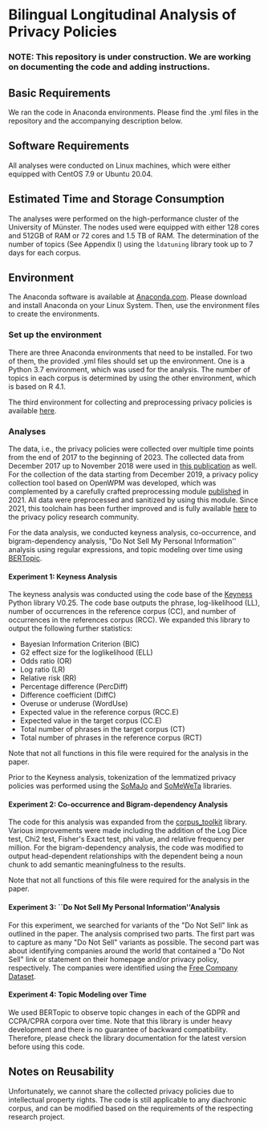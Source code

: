 # Bilingual Longitudinal Analysis of Privacy Policies

### NOTE: This repository is under construction. We are working on documenting the code and adding instructions. 

## Basic Requirements
We ran the code in Anaconda environments. Please find the .yml files in the repository and the accompanying description below. 

## Software Requirements
All analyses were conducted on Linux machines, which were either equipped with CentOS 7.9 or Ubuntu 20.04.

## Estimated Time and Storage Consumption
The analyses were performed on the high-performance cluster of the University of Münster. The nodes used were equipped with either 128 cores and 512GB of RAM or 72 cores and 1.5 TB of RAM.
The determination of the number of topics (See Appendix I) using the ```ldatuning``` library took up to 7 days for each corpus. 

## Environment
The Anaconda software is available at [Anaconda.com](https://www.anaconda.com/download). Please download and install Anaconda on your Linux System. Then, use the environment files to create the environments. 

### Set up the environment
There are three Anaconda environments that need to be installed. For two of them, the provided .yml files should set up the environment. One is a Python 3.7 environment, which was used for the analysis. The number of topics in each corpus is determined by using the other environment, which is based on R 4.1.

The third environment for collecting and preprocessing privacy policies is available [here](https://github.com/ITSec-Uni-Munster/Unifying-Privacy-Policy-Detection).

### Analyses
The data, i.e., the privacy policies were collected over multiple time points from the end of 2017 to the beginning of 2023. The collected data from December 2017 up to November 2018 were used in [this publication](https://www.ndss-symposium.org/ndss-paper/we-value-your-privacy-now-take-some-cookies-measuring-the-gdprs-impact-on-web-privacy/) as well. For the collection of the data starting from December 2019, a privacy policy collection tool based on OpenWPM was developed, which was complemented by a carefully crafted preprocessing module [published](https://petsymposium.org/popets/2021/popets-2021-0081.pdf) in 2021. All data were preprocessed and sanitized by using this module. Since 2021, this toolchain has been further improved and is fully available [here](https://github.com/ITSec-Uni-Munster/Unifying-Privacy-Policy-Detection) to the privacy policy research community.

For the data analysis, we conducted keyness analysis, co-occurrence, and bigram-dependency analysis, "Do Not Sell My Personal Information'' analysis using regular expressions, and topic modeling over time using [BERTopic](https://maartengr.github.io/BERTopic/).
#### Experiment 1: Keyness Analysis
The keyness analysis was conducted using the code base of the [Keyness](https://github.com/mikesuhan/keyness) Python library V0.25. The code base outputs the phrase, log-likelihood (LL), number of occurrences in the reference corpus (CC), and number of occurrences in the references corpus (RCC). We expanded this library to output the following further statistics:
- Bayesian Information Criterion (BIC)
- G2 effect size for the loglikelihood (ELL)
- Odds ratio (OR)
- Log ratio (LR)
- Relative risk (RR)
- Percentage difference (PercDiff)
- Difference coefficient (DiffC)
- Overuse or underuse (WordUse)
- Expected value in the reference corpus (RCC.E)
- Expected value in the target corpus (CC.E)
- Total number of phrases in the target corpus (CT)
- Total number of phrases in the reference corpus (RCT)

Note that not all functions in this file were required for the analysis in the paper. 

Prior to the Keyness analysis, tokenization of the lemmatized privacy policies was performed using the [SoMaJo](https://github.com/tsproisl/SoMaJo) and [SoMeWeTa](https://github.com/tsproisl/SoMeWeTa) libraries.

#### Experiment 2: Co-occurrence and Bigram-dependency Analysis
The code for this analysis was expanded from the [corpus_toolkit](https://github.com/kristopherkyle/corpus_toolkit/blob/master/corpus_toolkit/corpus_tools.py) library. Various improvements were made including the addition of the Log Dice test, Chi2 test, Fisher's Exact test, phi value, and relative frequency per million. For the bigram-dependency analysis, the code was modified to output head-dependent relationships with the dependent being a noun chunk to add semantic meaningfulness to the results. 

Note that not all functions of this file were required for the analysis in the paper. 

#### Experiment 3: ``Do Not Sell My Personal Information''Analysis
For this experiment, we searched for variants of the "Do Not Sell" link as outlined in the paper. The analysis comprised two parts. The first part was to capture as many "Do Not Sell" variants as possible. The second part was about identifying companies around the world that contained a "Do Not Sell" link or statement on their homepage and/or privacy policy, respectively. The companies were identified using the [Free Company Dataset](https://www.peopledatalabs.com/company-dataset).

#### Experiment 4: Topic Modeling over Time
We used BERTopic to observe topic changes in each of the GDPR and CCPA/CPRA corpora over time. Note that this library is under heavy development and there is no guarantee of backward compatibility. Therefore, please check the library documentation for the latest version before using this code.

## Notes on Reusability
Unfortunately, we cannot share the collected privacy policies due to intellectual property rights. The code is still applicable to any diachronic corpus, and can be modified based on the requirements of the respecting research project.
